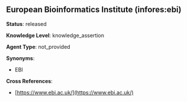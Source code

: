 [//]: # (DO NOT MANUALLY EDIT THIS FILE. IT IS GENERATED FROM A TEMPLATE.)

## European Bioinformatics Institute (infores:ebi)

**Status**: released
  
**Knowledge Level**: knowledge_assertion
  
**Agent Type**: not_provided

**Synonyms**:

- EBI

**Cross References**:

- [https://www.ebi.ac.uk/](https://www.ebi.ac.uk/)

